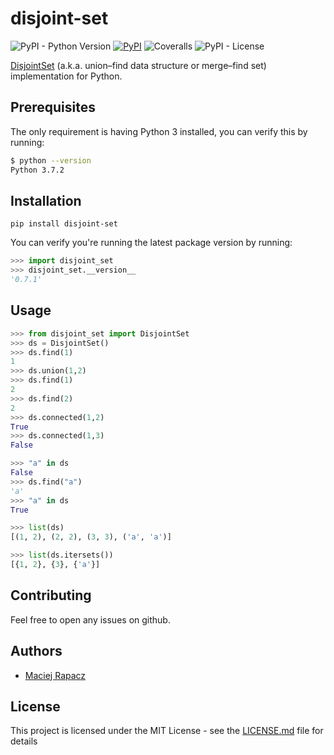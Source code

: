 # disjoint-set

![PyPI - Python Version](https://img.shields.io/pypi/pyversions/disjoint_set.svg)
[![PyPI](https://img.shields.io/pypi/v/disjoint_set.svg)](https://pypi.org/project/disjoint-set/)
![Coveralls](https://img.shields.io/coveralls/github/mrapacz/disjoint-set/master.svg)
![PyPI - License](https://img.shields.io/pypi/l/disjoint_set.svg)

[DisjointSet](https://en.wikipedia.org/wiki/Disjoint-set_data_structure) (a.k.a. union–find data structure or merge–find set) implementation for Python.

## Prerequisites

The only requirement is having Python 3 installed, you can verify this by running:
```bash
$ python --version
Python 3.7.2
```

## Installation
```
pip install disjoint-set
```

You can verify you're running the latest package version by running:
```python
>>> import disjoint_set
>>> disjoint_set.__version__
'0.7.1'

```

## Usage

```python
>>> from disjoint_set import DisjointSet
>>> ds = DisjointSet()
>>> ds.find(1)
1
>>> ds.union(1,2)
>>> ds.find(1)
2
>>> ds.find(2)
2
>>> ds.connected(1,2)
True
>>> ds.connected(1,3)
False

>>> "a" in ds
False
>>> ds.find("a")
'a'
>>> "a" in ds
True

>>> list(ds)
[(1, 2), (2, 2), (3, 3), ('a', 'a')]

>>> list(ds.itersets())
[{1, 2}, {3}, {'a'}]

```

## Contributing

Feel free to open any issues on github.

## Authors

* [Maciej Rapacz](https://github.com/mrapacz/)


## License

This project is licensed under the MIT License - see the [LICENSE.md](LICENSE.md) file for details
